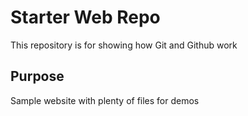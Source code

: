 # Starter Web Repo

This repository is for showing how Git and Github work

## Purpose

Sample website with plenty of files for demos
